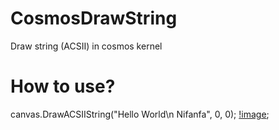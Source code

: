 # CosmosDrawString
Draw string (ACSII) in cosmos kernel

# How to use?
canvas.DrawACSIIString("Hello World\n Nifanfa", 0, 0);
[!image](Images/QQ截图20200817012444.png);
